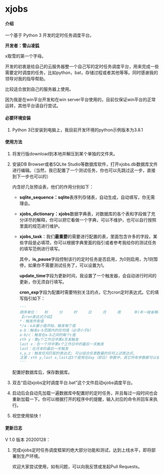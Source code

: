 # xjobs



#### 介绍
一个基于 Python 3 开发的定时任务调度平台。

**开发者：雪山凌狐**

x取雪的第一个字母。

开发的初衷是给自己的云服务器整一个自己写的定时任务调度平台，用来完成一些需要定时调度的任务，比如python，bat，存储过程或者其他等等。同时感谢我的领导对我的指导帮助。

比较适合放到自己的服务器上使用。

因为我是在win平台开发和在win server平台使用的，目前仅保证win平台的正常运转，其他平台请自行尝试。



#### 必要环境安装

1. Python 3已安装到电脑上，我目前开发环境的python示例版本为3.8.1



#### 使用方法

1. 将发行版download到本地并解压到某个单独的文件夹。

2. 安装DB Browser或者SQLite Studio等数据库软件，打开xjobs.db数据库文件进行编辑。（当然，我已配置了一个测试任务，你也可以先跳过这一步，直接到下一步也可以的）

   内含好几张预设表，他们的作用分别如下：

   - **sqlite_sequence：sqlite**表序列存储表，自动生成，自动填写，你无需理会。

   - **xjobs_dictionary：xjobs**数据字典表，对数据库的各个表和字段做了充分详尽的解释，你可以把它看做一个字典，可以不维护，也可以自行按照里面的规范进行维护。

   - **xjobs_task**：我们**最重要**的需要进行配置的表，里面包含许多的字段，某些字段是必填项，你可以根据字典里面的指引或者参考我给你的测试任务的填写范例进行填写。

     其中，**is_pause**字段控制该行的定时任务是否启用，为0则启用，为1则暂停，如果你不需要测试任务了，可以设置为1。

     **update_time**字段为更新时间，我设置了一个触发器，会自动进行时间的更新，你无须自行填写。

     **cron_exp**字段为配置时需要特别关注的点，它为cron定时表达式。它的填写指引如下：

     ```python
     '''
     顺序单位：   秒     分     时     日     月     周      年(年一般省略不写)
     【cron表达式介绍】
     *：触发所有值
     */a：a从最小值开始，触发每个值
     a-b：触发a-b范围内的任何值（必须小于b）
     a-b/c：触发在a-b之间的每个c值
     xth y：第y个工作日中第x天发触发
     last x：在一个月中第x个工作日中的最后一天触发
     last：在月末的最后一天触发
     x,y,z：触发任何匹配的表达式; 可以组合任意数量的任何上述表达式。
     注意：xth y,last x,last这3个是用在day（即日）参数中，其它所有参数都可以使用。
     '''
     ```

    配置好数据库后，保存数据库。

3. 双击“启动xjobs定时调度平台.bat”这个文件启动xjobs调度平台。

4. 启动后会自动先加载一遍数据库中配置好的定时任务，并且每过一段时间也会重新加载一下。你可以根据打开的程序中的提醒，输入对应的命令并回车来执行。

5. 祝您使用愉快！



#### 更新日志
V 1.0 版本 20200128：

1. 完成xjobs定时任务调度框架的绝大部分功能和测试，达到上线水平，即将部署到生产环境。

   欢迎大家尝试使用，如有问题，可以向我反馈或发起Pull Requests。



